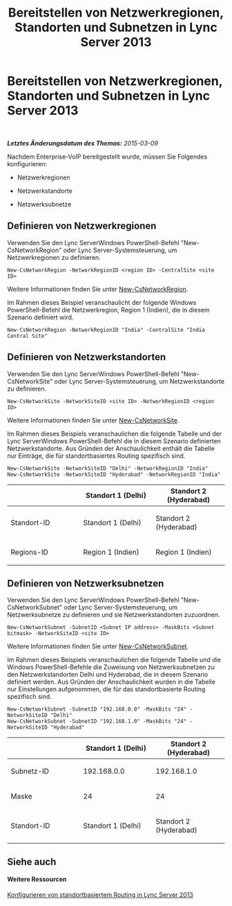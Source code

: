 ﻿---
title: Bereitstellen von Netzwerkregionen, Standorten und Subnetzen in Lync Server 2013
TOCTitle: Bereitstellen von Netzwerkregionen, Standorten und Subnetzen in Lync Server 2013
ms:assetid: c4b75601-3538-4d07-8d23-1ad90459ae48
ms:mtpsurl: https://technet.microsoft.com/de-de/library/JJ994067(v=OCS.15)
ms:contentKeyID: 52056438
ms.date: 05/19/2016
mtps_version: v=OCS.15
ms.translationtype: HT
---

# Bereitstellen von Netzwerkregionen, Standorten und Subnetzen in Lync Server 2013

 

_**Letztes Änderungsdatum des Themas:** 2015-03-09_

Nachdem Enterprise-VoIP bereitgestellt wurde, müssen Sie Folgendes konfigurieren:

  - Netzwerkregionen

  - Netzwerkstandorte

  - Netzwerksubnetze

## Definieren von Netzwerkregionen

Verwenden Sie den Lync ServerWindows PowerShell-Befehl "New-CsNetworkRegion" oder Lync Server-Systemsteuerung, um Netzwerkregionen zu definieren.

    New-CsNetworkRegion -NetworkRegionID <region ID> -CentralSite <site ID>

Weitere Informationen finden Sie unter [New-CsNetworkRegion](new-csnetworkregion.md).

Im Rahmen dieses Beispiel veranschaulicht der folgende Windows PowerShell-Befehl die Netzwerkregion, Region 1 (Indien), die in diesem Szenario definiert wird.

    New-CsNetworkRegion -NetworkRegionID "India" -CentralSite "India Central Site"


## Definieren von Netzwerkstandorten

Verwenden Sie den Lync ServerWindows PowerShell-Befehl "New-CsNetworkSite" oder Lync Server-Systemsteuerung, um Netzwerkstandorte zu definieren.

    New-CsNetworkSite -NetworkSiteID <site ID> -NetworkRegionID <region ID>

Weitere Informationen finden Sie unter [New-CsNetworkSite](new-csnetworksite.md).

Im Rahmen dieses Beispiels veranschaulichen die folgende Tabelle und der Lync ServerWindows PowerShell-Befehl die in diesem Szenario definierten Netzwerkstandorte. Aus Gründen der Anschaulichkeit enthält die Tabelle nur Einträge, die für standortbasiertes Routing spezifisch sind.

    New-CsNetworkSite -NetworkSiteID "Delhi" -NetworkRegionID "India"
    New-CsNetworkSite -NetworkSiteID "Hyderabad" -NetworkRegionID "India"


<table>
<colgroup>
<col style="width: 33%" />
<col style="width: 33%" />
<col style="width: 33%" />
</colgroup>
<thead>
<tr class="header">
<th></th>
<th>Standort 1 (Delhi)</th>
<th>Standort 2 (Hyderabad)</th>
</tr>
</thead>
<tbody>
<tr class="odd">
<td><p>Standort-ID</p></td>
<td><p>Standort 1 (Delhi)</p></td>
<td><p>Standort 2 (Hyderabad)</p></td>
</tr>
<tr class="even">
<td><p>Regions-ID</p></td>
<td><p>Region 1 (Indien)</p></td>
<td><p>Region 1 (Indien)</p></td>
</tr>
</tbody>
</table>



## Definieren von Netzwerksubnetzen

Verwenden Sie den Lync ServerWindows PowerShell-Befehl "New-CsNetworkSubnet" oder Lync Server-Systemsteuerung, um Netzwerksubnetze zu definieren und sie Netzwerkstandorten zuzuordnen.

    New-CsNetworkSubnet -SubnetID <Subnet IP address> -MaskBits <Subnet bitmask> -NetworkSiteID <site ID>

Weitere Informationen finden Sie unter [New-CsNetworkSubnet](https://docs.microsoft.com/en-us/powershell/module/skype/New-CsNetworkSubnet).

Im Rahmen dieses Beispiels veranschaulichen die folgende Tabelle und die Windows PowerShell-Befehle die Zuweisung von Netzwerksubnetzen zu den Netzwerkstandorten Delhi und Hyderabad, die in diesem Szenario definiert werden. Aus Gründen der Anschaulichkeit wurden in die Tabelle nur Einstellungen aufgenommen, die für das standortbasierte Routing spezifisch sind.

    New-CsNetworkSubnet -SubnetID "192.168.0.0" -MaskBits "24" -NetworkSiteID "Delhi"
    New-CsNetworkSubnet -SubnetID "192.168.1.0" -MaskBits "24" -NetworkSiteID "Hyderabad"


<table>
<colgroup>
<col style="width: 33%" />
<col style="width: 33%" />
<col style="width: 33%" />
</colgroup>
<thead>
<tr class="header">
<th></th>
<th>Standort 1 (Delhi)</th>
<th>Standort 2 (Hyderabad)</th>
</tr>
</thead>
<tbody>
<tr class="odd">
<td><p>Subnetz-ID</p></td>
<td><p>192.168.0.0</p></td>
<td><p>192.168.1.0</p></td>
</tr>
<tr class="even">
<td><p>Maske</p></td>
<td><p>24</p></td>
<td><p>24</p></td>
</tr>
<tr class="odd">
<td><p>Standort-ID</p></td>
<td><p>Standort 1 (Delhi)</p></td>
<td><p>Standort 2 (Hyderabad)</p></td>
</tr>
</tbody>
</table>



## Siehe auch

#### Weitere Ressourcen

[Konfigurieren von standortbasiertem Routing in Lync Server 2013](lync-server-2013-configuring-location-based-routing.md)

